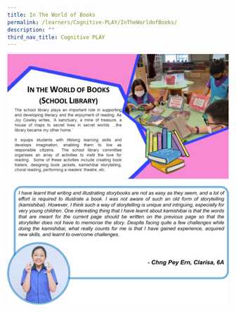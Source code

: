 ```yaml
---
title: In The World of Books
permalink: /learners/Cognitive-PLAY/InTheWorldofBooks/
description: ""
third_nav_title: Cognitive PLAY
---
```

![](/images/EL-KEYP-LIBRARY-1024x576.png)

![](/images/EL-slide7-1024x548.png)